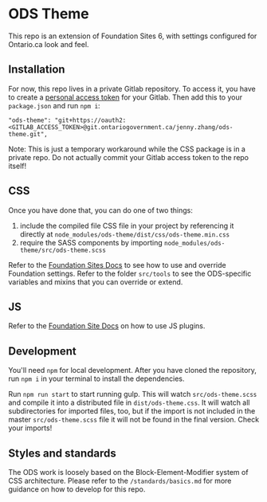 # ODS Theme

This repo is an extension of Foundation Sites 6, with settings configured for Ontario.ca look and feel.

## Installation

For now, this repo lives in a private Gitlab repository. To access it, you have to create a [personal access token](https://git.ontariogovernment.ca/profile/personal_access_tokens) for your Gitlab. Then add this to your `package.json` and run `npm i`:

`"ods-theme": "git+https://oauth2:<GITLAB_ACCESS_TOKEN>@git.ontariogovernment.ca/jenny.zhang/ods-theme.git",`

Note: This is just a temporary workaround while the CSS package is in a private repo. Do not actually commit your Gitlab access token to the repo itself!

## CSS

Once you have done that, you can do one of two things:

1. include the compiled file CSS file in your project by referencing it directly at `node_modules/ods-theme/dist/css/ods-theme.min.css`
2. require the SASS components by importing `node_modules/ods-theme/src/ods-theme.scss`

Refer to the [Foundation Sites Docs](https://foundation.zurb.com/sites.html) to see how to use and override Foundation settings. Refer to the folder `src/tools` to see the ODS-specific variables and mixins that you can override or extend.

## JS

Refer to the [Foundation Site Docs](https://foundation.zurb.com/sites/docs/javascript.html) on how to use JS plugins.

## Development

You'll need `npm` for local development. After you have cloned the repository, run `npm i` in your terminal to install the dependencies.

Run `npm run start` to start running gulp. This will watch `src/ods-theme.scss` and compile it into a distributed file in `dist/ods-theme.css`. It will watch all subdirectories for imported files, too, but if the import is not included in the master `src/ods-theme.scss` file it will not be found in the final version. Check your imports!

## Styles and standards

The ODS work is loosely based on the Block-Element-Modifier system of CSS architecture. Please refer to the `/standards/basics.md` for more guidance on how to develop for this repo.
